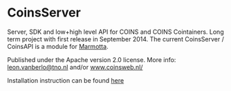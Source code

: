 CoinsServer
==================

Server, SDK and low+high level API for COINS and COINS Cointainers.
Long term project with first release in September 2014.
The current CoinsServer / CoinsAPI is a module for [Marmotta](https://marmotta.apache.org/).

Published under the Apache version 2.0 license.
More info: leon.vanberlo@tno.nl and/or www.coinsweb.nl/

Installation instruction can be found [here](https://github.com/opensourceCOINS/CoinsServer/wiki/Installation)


